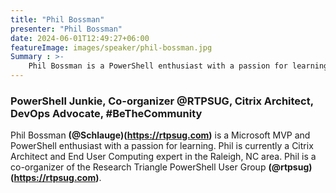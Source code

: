 ```yaml
---
title: "Phil Bossman"
presenter: "Phil Bossman"
date: 2024-06-01T12:49:27+06:00
featureImage: images/speaker/phil-bossman.jpg
Summary : >-
    Phil Bossman is a PowerShell enthusiast with a passion for learning. Phil is currently a Citrix Architect and End User Computing expert in the Raleigh, NC area. Phil is a co-organizer of the Research Triangle PowerShell User Group.
---
```

### PowerShell Junkie, Co-organizer @RTPSUG, Citrix Architect, DevOps Advocate, #BeTheCommunity


Phil Bossman **(@Schlauge)(https://rtpsug.com)** is a Microsoft MVP and PowerShell enthusiast with a passion for learning.
Phil is currently a Citrix Architect and End User Computing expert in the Raleigh, NC area. Phil is a co-organizer of the Research Triangle PowerShell User Group **(@rtpsug)(https://rtpsug.com)**.
